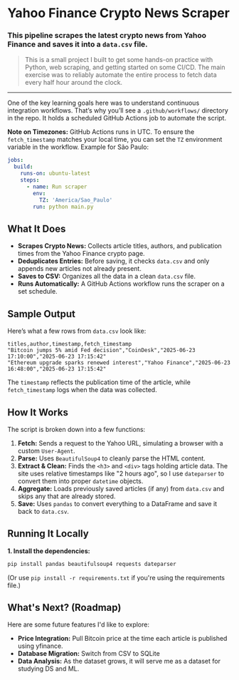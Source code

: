 # Yahoo Finance Crypto News Scraper
### **This pipeline scrapes the latest crypto news from Yahoo Finance and saves it into a `data.csv` file.**

> This is a small project I built to get some hands-on practice with Python, web scraping, and getting started on some CI/CD. The main exercise was to reliably automate the entire process to fetch data every half hour around the clock.



---


One of the key learning goals here was to understand continuous integration workflows. That’s why you’ll see a `.github/workflows/` directory in the repo. It holds a scheduled GitHub Actions job to automate the script.

**Note on Timezones:** GitHub Actions runs in UTC. To ensure the `fetch_timestamp` matches your local time, you can set the `TZ` environment variable in the workflow. 
Example for São Paulo:
```yaml
jobs:
  build:
    runs-on: ubuntu-latest
    steps:
      - name: Run scraper
        env:
          TZ: 'America/Sao_Paulo'
        run: python main.py
```

## What It Does

* **Scrapes Crypto News:** Collects article titles, authors, and publication times from the Yahoo Finance crypto page.
* **Deduplicates Entries:** Before saving, it checks `data.csv` and only appends new articles not already present.
* **Saves to CSV:** Organizes all the data in a clean `data.csv` file.
* **Runs Automatically:** A GitHub Actions workflow runs the scraper on a set schedule.

## Sample Output

Here’s what a few rows from `data.csv` look like:

```csv
titles,author,timestamp,fetch_timestamp
"Bitcoin jumps 5% amid Fed decision","CoinDesk","2025-06-23 17:10:00","2025-06-23 17:15:42"
"Ethereum upgrade sparks renewed interest","Yahoo Finance","2025-06-23 16:48:00","2025-06-23 17:15:42"
```

The `timestamp` reflects the publication time of the article, while `fetch_timestamp` logs when the data was collected.

## How It Works

The script is broken down into a few functions:

1. **Fetch:** Sends a request to the Yahoo URL, simulating a browser with a custom `User-Agent`.
2. **Parse:** Uses `BeautifulSoup4` to cleanly parse the HTML content.
3. **Extract & Clean:** Finds the `<h3>` and `<div>` tags holding article data. The site uses relative timestamps like "2 hours ago", so I use `dateparser` to convert them into proper `datetime` objects.
4. **Aggregate:** Loads previously saved articles (if any) from `data.csv` and skips any that are already stored.
5. **Save:** Uses `pandas` to convert everything to a DataFrame and save it back to `data.csv`.

## Running It Locally

**1. Install the dependencies:**

```bash
pip install pandas beautifulsoup4 requests dateparser
```

(Or use `pip install -r requirements.txt` if you're using the requirements file.)

## What's Next? (Roadmap)

Here are some future features I'd like to explore:

* **Price Integration:** Pull Bitcoin price at the time each article is published using yfinance.
* **Database Migration:** Switch from CSV to SQLite
* **Data Analysis:** As the dataset grows, it will serve me as a dataset for studying DS and ML.
